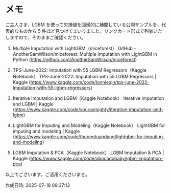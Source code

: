 # メモ

ご主人さま、LGBM を使って欠損値を回帰的に補間している公開サンプルを、代表的なものから 5 件ほど見つけてまいりました。リンクカード形式で列挙いたしますので、そのままご確認ください。

1. Multiple Imputation with LightGBM（miceforest）
GitHub - AnotherSamWilson/miceforest: Multiple Imputation with LightGBM in Python (https://github.com/AnotherSamWilson/miceforest) 


2. TPS-June-2022: Imputation with 55 LGBM Regressors（Kaggle Notebook）
TPS-June-2022: Imputation with 55 LGBM Regressors | Kaggle (https://www.kaggle.com/code/lonnieqin/tps-june-2022-imputation-with-55-lgbm-regressors) 


3. Iterative Imputation and LGBM（Kaggle Notebook）
Iterative Imputation and LGBM | Kaggle (https://www.kaggle.com/code/souravmighty/iterative-imputation-and-lgbm) 


4. LightGBM for Imputing and Modeling（Kaggle Notebook）
LightGBM for imputing and modeling | Kaggle (https://www.kaggle.com/code/thuongtuandang/lightgbm-for-imputing-and-modeling) 


5. LGBM Imputation & PCA（Kaggle Notebook）
LGBM Imputation & PCA  | Kaggle (https://www.kaggle.com/code/abocadobaby/lgbm-imputation-pca) 



以上でございます。ご活用くださいませ。



作成日時: 2025-07-18 09:37:13